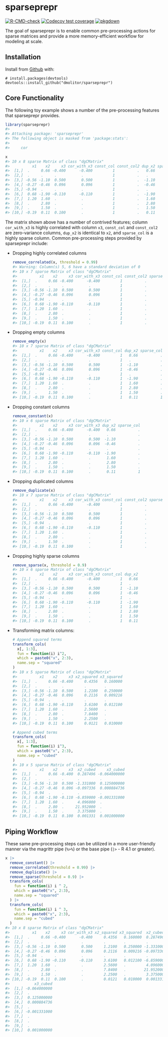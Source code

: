 
<!-- README.md is generated from README.Rmd. Please edit that file -->

# sparseprepr

<!-- badges: start -->

[![R-CMD-check](https://github.com/dmolitor/sparseprepr/workflows/R-CMD-check/badge.svg)](https://github.com/dmolitor/sparseprepr/actions)
[![Codecov test
coverage](https://codecov.io/gh/dmolitor/sparseprepr/branch/main/graph/badge.svg?token=PCAC1RA7GE)](https://codecov.io/gh/dmolitor/sparseprepr?branch=main)
[![pkgdown](https://github.com/dmolitor/sparseprepr/workflows/pkgdown/badge.svg)](https://github.com/dmolitor/sparseprepr/actions)
<!-- badges: end -->

The goal of sparseprepr is to enable common pre-processing actions for
sparse matrices and provide a more memory-efficient workflow for
modeling at scale.

## Installation

Install from [Github](https://github.com) with:

    # install.packages(devtools)
    devtools::install_github("dmolitor/sparseprepr")

## Core Functionality

The following toy example shows a number of the pre-processing features
that sparseprepr provides.

``` r
library(sparseprepr)
#> 
#> Attaching package: 'sparseprepr'
#> The following object is masked from 'package:stats':
#> 
#>     cor

x
#> 10 x 8 sparse Matrix of class "dgCMatrix"
#>          x1    x2     x3 cor_with_x3 const_col const_col2 dup_x2 sparse_col
#>  [1,]  .     0.66 -0.400      -0.400         1          .   0.66          .
#>  [2,]  .     .     .           .             1          .   .             .
#>  [3,] -0.56 -1.10  0.500       0.500         1          .  -1.10          .
#>  [4,] -0.27 -0.46  0.096       0.096         1          .  -0.46          .
#>  [5,] -0.94  .     .           .             1          .   .             .
#>  [6,]  0.68 -1.90 -0.110      -0.110         1          .  -1.90          .
#>  [7,]  1.20  1.60  .           .             1          .   1.60          .
#>  [8,]  .     2.80  .           .             1          .   2.80          .
#>  [9,]  .     1.50  .           .             1          .   1.50          .
#> [10,] -0.19  0.11  0.100       .             1          .   0.11          1
```

The matrix shown above has a number of contrived features; column
`cor_with_x3` is highly correlated with column `x3`, `const_col` and
`const_col2` are zero-variance columns, `dup_x2` is identical to `x2`,
and `sparse_col` is a highly sparse column. Common pre-processing steps
provided by sparseprepr include:

-   Dropping highly correlated columns

    ``` r
    remove_correlated(x, threshold = 0.99)
    #> Warning: Column(s) 5, 6 have a standard deviation of 0
    #> 10 x 7 sparse Matrix of class "dgCMatrix"
    #>          x1    x2     x3 cor_with_x3 const_col const_col2 sparse_col
    #>  [1,]  .     0.66 -0.400      -0.400         1          .          .
    #>  [2,]  .     .     .           .             1          .          .
    #>  [3,] -0.56 -1.10  0.500       0.500         1          .          .
    #>  [4,] -0.27 -0.46  0.096       0.096         1          .          .
    #>  [5,] -0.94  .     .           .             1          .          .
    #>  [6,]  0.68 -1.90 -0.110      -0.110         1          .          .
    #>  [7,]  1.20  1.60  .           .             1          .          .
    #>  [8,]  .     2.80  .           .             1          .          .
    #>  [9,]  .     1.50  .           .             1          .          .
    #> [10,] -0.19  0.11  0.100       .             1          .          1
    ```

-   Dropping empty columns

    ``` r
    remove_empty(x)
    #> 10 x 7 sparse Matrix of class "dgCMatrix"
    #>          x1    x2     x3 cor_with_x3 const_col dup_x2 sparse_col
    #>  [1,]  .     0.66 -0.400      -0.400         1   0.66          .
    #>  [2,]  .     .     .           .             1   .             .
    #>  [3,] -0.56 -1.10  0.500       0.500         1  -1.10          .
    #>  [4,] -0.27 -0.46  0.096       0.096         1  -0.46          .
    #>  [5,] -0.94  .     .           .             1   .             .
    #>  [6,]  0.68 -1.90 -0.110      -0.110         1  -1.90          .
    #>  [7,]  1.20  1.60  .           .             1   1.60          .
    #>  [8,]  .     2.80  .           .             1   2.80          .
    #>  [9,]  .     1.50  .           .             1   1.50          .
    #> [10,] -0.19  0.11  0.100       .             1   0.11          1
    ```

-   Dropping constant columns

    ``` r
    remove_constant(x)
    #> 10 x 6 sparse Matrix of class "dgCMatrix"
    #>          x1    x2     x3 cor_with_x3 dup_x2 sparse_col
    #>  [1,]  .     0.66 -0.400      -0.400   0.66          .
    #>  [2,]  .     .     .           .       .             .
    #>  [3,] -0.56 -1.10  0.500       0.500  -1.10          .
    #>  [4,] -0.27 -0.46  0.096       0.096  -0.46          .
    #>  [5,] -0.94  .     .           .       .             .
    #>  [6,]  0.68 -1.90 -0.110      -0.110  -1.90          .
    #>  [7,]  1.20  1.60  .           .       1.60          .
    #>  [8,]  .     2.80  .           .       2.80          .
    #>  [9,]  .     1.50  .           .       1.50          .
    #> [10,] -0.19  0.11  0.100       .       0.11          1
    ```

-   Dropping duplicated columns

    ``` r
    remove_duplicate(x)
    #> 10 x 7 sparse Matrix of class "dgCMatrix"
    #>          x1    x2     x3 cor_with_x3 const_col const_col2 sparse_col
    #>  [1,]  .     0.66 -0.400      -0.400         1          .          .
    #>  [2,]  .     .     .           .             1          .          .
    #>  [3,] -0.56 -1.10  0.500       0.500         1          .          .
    #>  [4,] -0.27 -0.46  0.096       0.096         1          .          .
    #>  [5,] -0.94  .     .           .             1          .          .
    #>  [6,]  0.68 -1.90 -0.110      -0.110         1          .          .
    #>  [7,]  1.20  1.60  .           .             1          .          .
    #>  [8,]  .     2.80  .           .             1          .          .
    #>  [9,]  .     1.50  .           .             1          .          .
    #> [10,] -0.19  0.11  0.100       .             1          .          1
    ```

-   Dropping highly sparse columns

    ``` r
    remove_sparse(x, threshold = 0.9)
    #> 10 x 6 sparse Matrix of class "dgCMatrix"
    #>          x1    x2     x3 cor_with_x3 const_col dup_x2
    #>  [1,]  .     0.66 -0.400      -0.400         1   0.66
    #>  [2,]  .     .     .           .             1   .   
    #>  [3,] -0.56 -1.10  0.500       0.500         1  -1.10
    #>  [4,] -0.27 -0.46  0.096       0.096         1  -0.46
    #>  [5,] -0.94  .     .           .             1   .   
    #>  [6,]  0.68 -1.90 -0.110      -0.110         1  -1.90
    #>  [7,]  1.20  1.60  .           .             1   1.60
    #>  [8,]  .     2.80  .           .             1   2.80
    #>  [9,]  .     1.50  .           .             1   1.50
    #> [10,] -0.19  0.11  0.100       .             1   0.11
    ```

-   Transforming matrix columns:

    ``` r
    # Append squared terms
    transform_cols(
      x[, 1:3], 
      fun = function(i) i^2, 
      which = paste0("x", 2:3), 
      name.sep = "squared"
    )
    #> 10 x 5 sparse Matrix of class "dgCMatrix"
    #>          x1    x2     x3 x2_squared x3_squared
    #>  [1,]  .     0.66 -0.400     0.4356   0.160000
    #>  [2,]  .     .     .         .        .       
    #>  [3,] -0.56 -1.10  0.500     1.2100   0.250000
    #>  [4,] -0.27 -0.46  0.096     0.2116   0.009216
    #>  [5,] -0.94  .     .         .        .       
    #>  [6,]  0.68 -1.90 -0.110     3.6100   0.012100
    #>  [7,]  1.20  1.60  .         2.5600   .       
    #>  [8,]  .     2.80  .         7.8400   .       
    #>  [9,]  .     1.50  .         2.2500   .       
    #> [10,] -0.19  0.11  0.100     0.0121   0.010000

    # Append cubed terms
    transform_cols(
      x[, 1:3], 
      fun = function(i) i^3, 
      which = paste0("x", 2:3), 
      name.sep = "cubed"
    )
    #> 10 x 5 sparse Matrix of class "dgCMatrix"
    #>          x1    x2     x3  x2_cubed     x3_cubed
    #>  [1,]  .     0.66 -0.400  0.287496 -0.064000000
    #>  [2,]  .     .     .      .         .          
    #>  [3,] -0.56 -1.10  0.500 -1.331000  0.125000000
    #>  [4,] -0.27 -0.46  0.096 -0.097336  0.000884736
    #>  [5,] -0.94  .     .      .         .          
    #>  [6,]  0.68 -1.90 -0.110 -6.859000 -0.001331000
    #>  [7,]  1.20  1.60  .      4.096000  .          
    #>  [8,]  .     2.80  .     21.952000  .          
    #>  [9,]  .     1.50  .      3.375000  .          
    #> [10,] -0.19  0.11  0.100  0.001331  0.001000000
    ```

## Piping Workflow

These same pre-processing steps can be utilized in a more user-friendly
manner via the magrittr pipe (`%>%`) or the base pipe (`|>` - R 4.1 or
greater).

``` r
x |>
  remove_constant() |>
  remove_correlated(threshold = 0.99) |>
  remove_duplicate() |>
  remove_sparse(threshold = 0.9) |>
  transform_cols(
    fun = function(i) i ^ 2,
    which = paste0("x", 2:3),
    name.sep = "squared"
  ) |>
  transform_cols(
    fun = function(i) i ^ 3,
    which = paste0("x", 2:3),
    name.sep = "cubed"
  )
#> 10 x 8 sparse Matrix of class "dgCMatrix"
#>          x1    x2     x3 cor_with_x3 x2_squared x3_squared  x2_cubed
#>  [1,]  .     0.66 -0.400      -0.400     0.4356   0.160000  0.287496
#>  [2,]  .     .     .           .         .        .         .       
#>  [3,] -0.56 -1.10  0.500       0.500     1.2100   0.250000 -1.331000
#>  [4,] -0.27 -0.46  0.096       0.096     0.2116   0.009216 -0.097336
#>  [5,] -0.94  .     .           .         .        .         .       
#>  [6,]  0.68 -1.90 -0.110      -0.110     3.6100   0.012100 -6.859000
#>  [7,]  1.20  1.60  .           .         2.5600   .         4.096000
#>  [8,]  .     2.80  .           .         7.8400   .        21.952000
#>  [9,]  .     1.50  .           .         2.2500   .         3.375000
#> [10,] -0.19  0.11  0.100       .         0.0121   0.010000  0.001331
#>           x3_cubed
#>  [1,] -0.064000000
#>  [2,]  .          
#>  [3,]  0.125000000
#>  [4,]  0.000884736
#>  [5,]  .          
#>  [6,] -0.001331000
#>  [7,]  .          
#>  [8,]  .          
#>  [9,]  .          
#> [10,]  0.001000000
```

